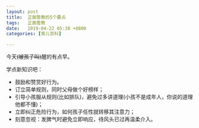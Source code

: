 ```yaml
---
layout: post
title:  正面管教的5个要点
tags:   正面管教
date:   2019-04-22 05:38 +0800
categories: [育儿百科] 

---
```


今天~~(被孩子叫)~~醒的有点早。

学点新知识吧：

- 鼓励和赞赏好行为。
- 订立简单规则，同时父母做个好榜样；
- 引导小孩服从规则(比如排队)，避免过多讲道理(小孩不是成年人，你说的道理他都不懂)；
- 立即纠正危险行为，如何孩子任性就转移其注意力；
- 刻意忽视：发脾气时避免立即响应，待风头已过再温柔介入。


